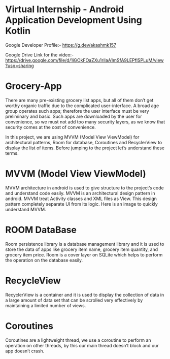 # Virtual Internship - Android Application Development Using Kotlin
Google Developer Profile:- https://g.dev/akashmk157

Google Drive Link for the video:- https://drive.google.com/file/d/1iGOkFOaZXu1rilaA1mSfA9LEPflSPLuM/view?usp=sharing

# Grocery-App
There are many pre-existing grocery list apps, but all of them don’t get worthy organic traffic due to the complicated user-interface. A broad age group operates such apps; therefore the user interface must be very preliminary and basic. Such apps are downloaded by the user for convenience, so we must not add too many security layers, as we know that security comes at the cost of convenience.

In this project, we are using MVVM (Model View ViewModel) for architectural patterns, Room for database, Coroutines and RecyclerView to display the list of items. Before jumping to the project let’s understand these terms.

# MVVM (Model View ViewModel)
MVVM architecture in android is used to give structure to the project’s code and understand code easily. MVVM is an architectural design pattern in android. MVVM treat Activity classes and XML files as View. This design pattern completely separate UI from its logic. Here is an image to quickly understand MVVM.

# ROOM DataBase
Room persistence library is a database management library and it is used to store the data of apps like grocery item name, grocery item quantity, and grocery item price. Room is a cover layer on SQLite which helps to perform the operation on the database easily.

# RecycleView
RecyclerView is a container and it is used to display the collection of data in a large amount of data set that can be scrolled very effectively by maintaining a limited number of views.

# Coroutines
Coroutines are a lightweight thread, we use a coroutine to perform an operation on other threads, by this our main thread doesn’t block and our app doesn’t crash.

